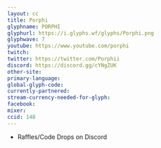 ```yaml
---
layout: cc
title: Porphi
glyphname: PORPHI
glyphurl: https://i.glyphs.wf/glyphs/Porphi.png
glyphwave: 7
youtube: https://www.youtube.com/porphi
twitch: 
twitter: https://twitter.com/Porphii
discord: https://discord.gg/cYNgZUK
other-site: 
primary-language: 
global-glyph-code: 
currently-partnered: 
stream-currency-needed-for-glyph: 
facebook: 
mixer: 
ccid: 148
---
```

* Raffles/Code Drops on Discord
